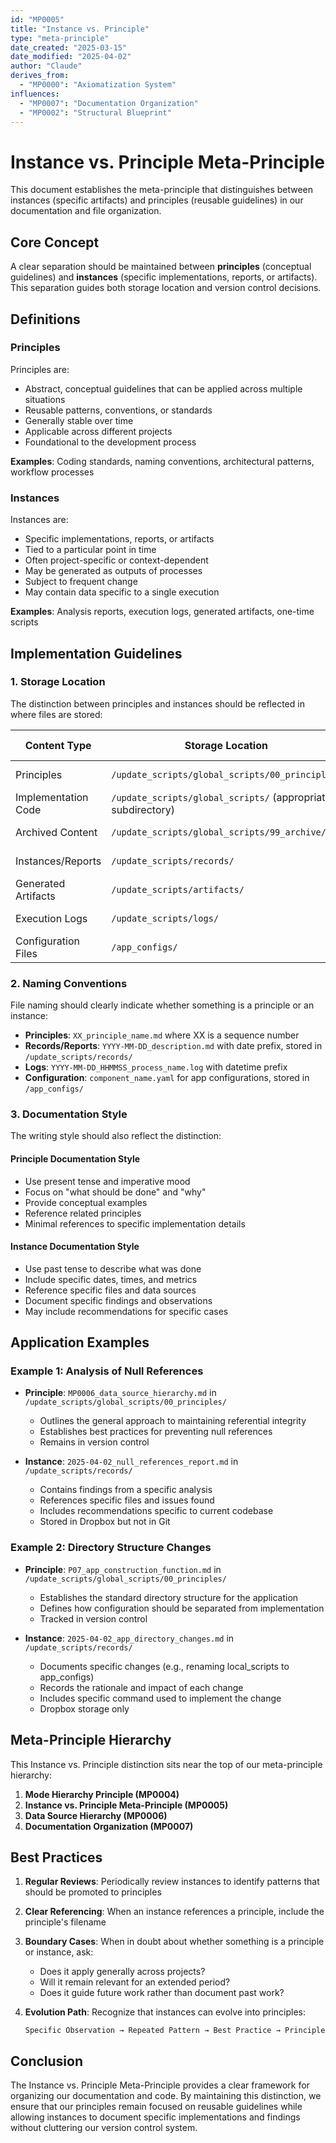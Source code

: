 ```yaml
---
id: "MP0005"
title: "Instance vs. Principle"
type: "meta-principle"
date_created: "2025-03-15"
date_modified: "2025-04-02"
author: "Claude"
derives_from:
  - "MP0000": "Axiomatization System"
influences:
  - "MP0007": "Documentation Organization"
  - "MP0002": "Structural Blueprint"
---
```


# Instance vs. Principle Meta-Principle

This document establishes the meta-principle that distinguishes between instances (specific artifacts) and principles (reusable guidelines) in our documentation and file organization.

## Core Concept

A clear separation should be maintained between **principles** (conceptual guidelines) and **instances** (specific implementations, reports, or artifacts). This separation guides both storage location and version control decisions.

## Definitions

### Principles

Principles are:
- Abstract, conceptual guidelines that can be applied across multiple situations
- Reusable patterns, conventions, or standards
- Generally stable over time
- Applicable across different projects
- Foundational to the development process

**Examples**: Coding standards, naming conventions, architectural patterns, workflow processes

### Instances

Instances are:
- Specific implementations, reports, or artifacts
- Tied to a particular point in time
- Often project-specific or context-dependent
- May be generated as outputs of processes
- Subject to frequent change
- May contain data specific to a single execution

**Examples**: Analysis reports, execution logs, generated artifacts, one-time scripts

## Implementation Guidelines

### 1. Storage Location

The distinction between principles and instances should be reflected in where files are stored:

| Content Type | Storage Location | Version Control |
|--------------|-----------------|-----------------|
| Principles | `/update_scripts/global_scripts/00_principles/` | Git repository |
| Implementation Code | `/update_scripts/global_scripts/` (appropriate subdirectory) | Git repository |
| Archived Content | `/update_scripts/global_scripts/99_archive/` | Git repository |
| Instances/Reports | `/update_scripts/records/` | Dropbox only |
| Generated Artifacts | `/update_scripts/artifacts/` | Dropbox only |
| Execution Logs | `/update_scripts/logs/` | Dropbox only |
| Configuration Files | `/app_configs/` | Dropbox only |

### 2. Naming Conventions

File naming should clearly indicate whether something is a principle or an instance:

- **Principles**: `XX_principle_name.md` where XX is a sequence number
- **Records/Reports**: `YYYY-MM-DD_description.md` with date prefix, stored in `/update_scripts/records/`
- **Logs**: `YYYY-MM-DD_HHMMSS_process_name.log` with datetime prefix
- **Configuration**: `component_name.yaml` for app configurations, stored in `/app_configs/`

### 3. Documentation Style

The writing style should also reflect the distinction:

#### Principle Documentation Style
- Use present tense and imperative mood
- Focus on "what should be done" and "why"
- Provide conceptual examples
- Reference related principles
- Minimal references to specific implementation details

#### Instance Documentation Style
- Use past tense to describe what was done
- Include specific dates, times, and metrics
- Reference specific files and data sources
- Document specific findings and observations
- May include recommendations for specific cases

## Application Examples

### Example 1: Analysis of Null References

- **Principle**: `MP0006_data_source_hierarchy.md` in `/update_scripts/global_scripts/00_principles/`
  - Outlines the general approach to maintaining referential integrity
  - Establishes best practices for preventing null references
  - Remains in version control

- **Instance**: `2025-04-02_null_references_report.md` in `/update_scripts/records/`
  - Contains findings from a specific analysis
  - References specific files and issues found
  - Includes recommendations specific to current codebase
  - Stored in Dropbox but not in Git

### Example 2: Directory Structure Changes

- **Principle**: `P07_app_construction_function.md` in `/update_scripts/global_scripts/00_principles/`
  - Establishes the standard directory structure for the application
  - Defines how configuration should be separated from implementation
  - Tracked in version control

- **Instance**: `2025-04-02_app_directory_changes.md` in `/update_scripts/records/`
  - Documents specific changes (e.g., renaming local_scripts to app_configs)
  - Records the rationale and impact of each change
  - Includes specific command used to implement the change
  - Dropbox storage only

## Meta-Principle Hierarchy

This Instance vs. Principle distinction sits near the top of our meta-principle hierarchy:

1. **Mode Hierarchy Principle (MP0004)**
2. **Instance vs. Principle Meta-Principle (MP0005)**
3. **Data Source Hierarchy (MP0006)**
4. **Documentation Organization (MP0007)**

## Best Practices

1. **Regular Reviews**: Periodically review instances to identify patterns that should be promoted to principles

2. **Clear Referencing**: When an instance references a principle, include the principle's filename

3. **Boundary Cases**: When in doubt about whether something is a principle or instance, ask:
   - Does it apply generally across projects?
   - Will it remain relevant for an extended period?
   - Does it guide future work rather than document past work?

4. **Evolution Path**: Recognize that instances can evolve into principles:
   ```
   Specific Observation → Repeated Pattern → Best Practice → Principle
   ```

## Conclusion

The Instance vs. Principle Meta-Principle provides a clear framework for organizing our documentation and code. By maintaining this distinction, we ensure that our principles remain focused on reusable guidelines while allowing instances to document specific implementations and findings without cluttering our version control system.
